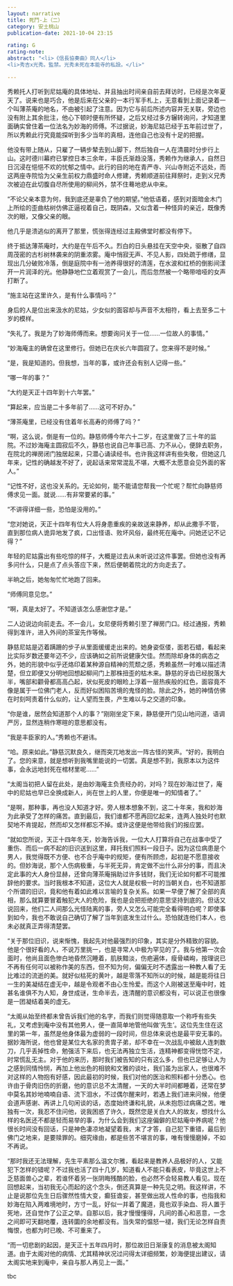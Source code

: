 ```yaml
---
layout: narrative
title: 死鬥-上（二）
category: 安土桃山
publication-date: 2021-10-04 23:15

rating: G
rating-note:
abstract: "<li>《信長協奏曲》同人</li>
<li>秀吉x光秀。監禁。光秀未死在本能寺的私設。</li>"

---
```

秀赖托人打听到尼姑庵的具体地址、并且抽出时间亲自前去拜访时，已经是次年夏天了。说来也是巧合，他是后来在父亲的一本行军手札上，无意看到上面记录着一个叫薄茶庵的地名，不由被引起了注意。因为它与前后所述内容并无关联，旁边也没有附上其余批注，他心下顿时便有所怀疑，之后又经过多方辗转询问，才知道里面确实曾住着一位法名为妙海的师傅。不过据说，妙海尼姑已经于五年前过世了，所以秀赖此行究竟能探听到多少当年的真相，连他自己也没有十足的把握。
 
他没有带上随从，只雇了一辆步辇去到山脚下，然后独自一人在清晨时分步行上山。这时德川幕府已掌控日本三余年，丰臣氏渐趋没落，秀赖作为继承人，自然日日沉浸在悒悒不欢的忧郁之情中。此行的目的地在青严寺、兴山寺附近不远处，而这两座寺院恰为父亲生前权力鼎盛时命人修建，秀赖顺道前往拜祭时，走到义兄秀次被迫在此切腹自尽所使用的柳间外，禁不住蓦地悲从中来。
 
“不论父亲本意为何，我到底还是辜负了他的期望。”他低语着，感到对面暗金木门上所绘的歪曲枯树仿佛正逼视着自己，既阴森，又似含着一种怪异的亲近，既像秀次的眼，又像父亲的眼。
 
他几乎是溃逃似的离开了那里，慌张得连经过主殿佛堂时都没有停下。
 
终于抵达薄茶庵时，大约是在午后不久。烈白的日头悬挂在天空中央，驱散了自四周茂密的古杉树林袭来的阴重浓雾。庵中悄寂无声、不见人影，四处疏于修缮，显现出几分破败冷落，倒是庭院中有一池养得很好的清莲，在水波和红桥的倒影间漾开一片润泽的光。他静静地伫立着观赏了一会儿，而后忽然被一个略带喑哑的女声打断了。
 
“施主站在这里许久，是有什么事情吗？”
 
身后的人是位出来汲水的尼姑，少女似的面容却与声音不太相符，看上去至多二十岁的模样。
 
“失礼了。我是为了妙海师傅而来。想要询问关于一位……一位故人的事情。”
 
“妙海庵主的确曾在这里修行。但她已在庆长六年圆寂了。您来得不是时候。”
 
“是，我是知道的。但我想，当年的事，或许还会有别人记得一些。”
 
“哪一年的事？”
 
“大约是天正十四年到十六年罢。”
 
“算起来，应当是二十多年前了……这可不好办。”
 
“薄茶庵里，已经没有住着年长高寿的师傅了吗？”
 
“啊，这么说，倒是有一位的。静慈师傅今年六十二岁，在这里做了三十年的监院。不过妙海庵主圆寂后不久，静慈也说自己年事已高、力不从心，便辞去职务，在院北的禅房闭门独居起来，只潜心诵读经书。也许我这样讲有些失敬，但她这几年来，记性的确越发不好了，说起话来常常混乱不堪，大概不太愿意会见外面的客人。”
 
“记性不好，这也没关系的。无论如何，能不能请您帮我一个忙呢？帮忙向静慈师傅求见一面。就说……有非常要紧的事。”
 
“不讲得详细一些，恐怕是没用的。”
 
“您对她说，天正十四年有位大人将身患重疾的亲故送来静养，却从此撒手不管，直到那位病人诡异地发了疯，口出怪语、败坏风俗，最终死在庵中。问她还记不记得？”
 
年轻的尼姑露出有些吃惊的样子，大概是过去从未听说过这件事罢。但她也没有再多问什么，只是点了点头答应下来，然后便朝着院北的方向走去了。
 
半晌之后，她匆匆忙忙地跑了回来。
 
“师傅同意见您。”
 
“啊，真是太好了。不知道该怎么感谢您才是。”
 
二人边说边向前走去。不一会儿，女尼便将秀赖引至了禅房门口。经过通报，秀赖得到准许，进入外间的茶室先作等候。
 
静慈尼姑是迈着蹒跚的步子从里面缓缓走出来的。她身姿伛偻，面若石蜡，看起来比实际岁数还要年迈不少，应该确如之前所说健康欠佳。然而除却身体的病态之外，她的形貌中似乎还烙印着某种源自精神的荒颓之感，秀赖虽然一时难以描述清楚，但立即便又分明地回想起柳间门上那株扭歪的枯木来。静慈的牙齿已经脱落大半，嘴部和颧骨都高高凸起，状似死皮的眼睑上浮着一层热疾般的红色，面容竟不像是属于一位佛门老人，反而好似困陷苦境的鬼怪的脸。除此之外，她的神情仿佛在时刻呵责着什么似的，让人望而生畏，产生难以与之交道的印象。
 
“你是谁，居然会知道那个人的事？”刚刚坐定下来，静慈便开门见山地问道，语调严厉，显然连稍作寒暄的意思都没有。
 
“我是丰臣家的人。”秀赖也不避讳。
 
“哈。原来如此。”静慈沉默良久，继而突兀地发出一阵古怪的笑声。“好的，我明白了。您的来意，就是想听到我嘴里能说的一切罢。真是想不到，我原本以为这件事，会永远地封死在棺材里呢……”
 
“太阁当初把人留在此处，是由妙海庵主负责经办的，对吗？现在妙海过世了，庵中的尼姑也早已全换成新人，尚在世上的人里，你便是唯一的知情者了。”
 
“是啊，那种事，再也没人知道才好。旁人根本想象不到，这二十年来，我和妙海为此承受了怎样的痛苦。直到最后，我们谁都不愿再回忆起来，连两人独处时也默契地不肯提起，然而却又怎样都忘不掉。或许这便是他带给我们的报应罢。
 
“就如您所说，天正十四年冬天，妙海告诉我，一位大人打算将自己在战事中受了重伤、而后一病不起的旧识送到这里，拜托我们照料一段日子。因为这位病患是个男人，我觉得既不方便、也不合乎庵中的规矩，便有所顾虑，起初是不愿意接收的。但妙海说，那个人伤病极重，与半死无异，肯定做不出什么非分的事，而且决定此事的大人身份显赫，还曾向薄茶庵捐助过许多钱财，我们无论如何都不可能推辞他的要求。当时我根本不知道，这位大人就是权极一时的当朝关白，也不知道那个所谓的旧识，竟和他有着如此难以言喻的复杂关系。如果一早便了解了全部的真相，那么就算要冒着触犯大人的危险，我也是会把拒绝的意思坚持到底的。但话又说回来，他们二人间那么光怪陆离的事，旁人又怎么可能完全看得明白呢？即使事到如今，我也不敢说自己确切了解了当年到底发生过什么。恐怕就连他们本人，也未必就真正弄得清楚罢。
 
“关于那位旧识，说来惭愧，我起先对他最强烈的印象，其实是分外精致的容貌。他是个很好看的人，不说万里挑一，也是寻常人中极为罕见的了。我与他第一次会面时，他尚且面色惨白地昏然沉睡着，肌肤黯淡，伤疤遍体，瘦骨嶙峋，按理说已不再有任何可以被称作美的东西，但不知为何，偏偏无时不透露出一种教人看了无比难过的流逝的美。就好似枯死的黄叶，越是零落不知所以的时候，越是能将往日一生的美凝结在虚无中，越是令观者不由心生怜爱。而这个人刚被送至庵中时，姓甚名谁俱不为人知，身世成谜，生命半去，连清醒的意识都没有，可以说正也很像是一团凝结着美的虚无。
 
“太阁从始至终都未曾告诉我们他的名字，而我们则觉得随意取一个称呼有些失礼，又考虑到庵中没有其他男人，便一直简单地管他叫做‘先生’。这位先生住在这里的第一年，虽然是他身体最为虚弱的一段时间，但总体来说也是最平安无事的。据妙海所说，他也曾是某位大名家的贵胄子弟，却不幸在一次战乱中被敌人连刺数刀，几乎丢掉性命，勉强活下来后，也无法再独立生活，连精神都变得恍惚不定，时常慌乱无主。对于他的来历，那时我们被告知的只有这么多，但也已足够让人为之感到同情怜悯，再加上他出色的相貌和文雅的谈吐，我们虽为出家人，也很难不对这样的人物抱有好感，因此最初的时候，我们对他的医治和照料都十分悉心。也许由于骨肉旧伤的折磨，他的意识总不太清醒，一天的大半时间都睡着，还常在梦中莫名其妙地喃喃自语、流下泪水，不过偶尔醒来时，若遇上我们进来问候，他便会道声感谢、再讲上几句闲谈的话，态度始终谦和礼貌，从未抱怨过病痛之苦。唯独有一次，我忍不住问他，说我困惑了许久，既然您是关白大人的故友，想找什么样的名医还不都是轻而易举的事，为什么会到我们这座偏僻的尼姑庵中养病呢？他很长时间没有回话，只是神色凄凉地凝望着我，末了才答，自己犯下重错，最后到佛门之地来，是要赎罪的。细究缘由，都是些苦不堪言的事，唯有慢慢磨掉，不如不再说。
 
“那时我还无法理解，先生平素那么温文尔雅，看起来是教养人品极好的人，又能犯下怎样的错呢？不过我也活了四十几岁，知道看人不能只看表皮，毕竟这世上不乏慈面兽心之辈，若谁怀着另一张阴晦残酷的脸，也必然不会轻易教人看见。现在回想起来，当初我无心而起的这个念头，倒还真算是一种先见之明。我这样讲，不止是说那位先生日后骤然性情大变，癫狂谵妄，甚至做出戕人性命的事，也指我和妙海在陷入两难境地时，方寸一乱，好似一并着了魔道，竟也双手染血、将人置于死地，还自觉作了公正之举。自那以后，我才慢慢懂得，凡间的善心和恶意，一念之间即可天翻地覆，连转圜的余地都没有。当失常的愠怒一褪，我们无论怎样自责悔恨，也都为时已晚、不可重来了。
 
“而一切悲剧的起因，是天正十五年四月时，那位故旧日渐康复的消息被太阁知道。由于太阁对他的病情、尤其精神状况过问得太详细频繁，妙海便提出建议，请太阁实地来到庵中，亲自与那人再见上一面。”

tbc
